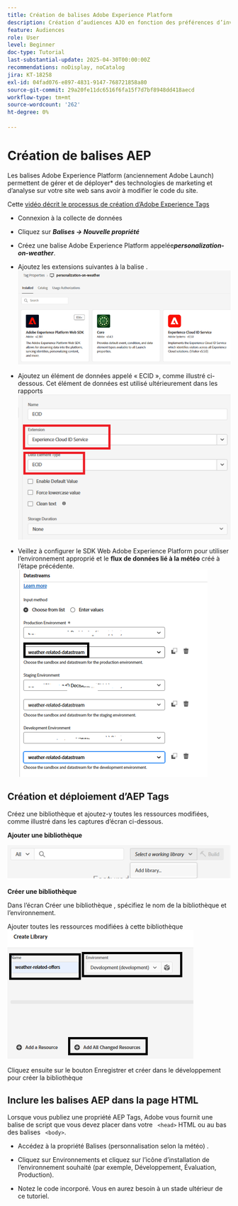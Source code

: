 ```yaml
---
title: Création de balises Adobe Experience Platform
description: Création d’audiences AJO en fonction des préférences d’investissement des utilisateurs (actions, obligations, CD)
feature: Audiences
role: User
level: Beginner
doc-type: Tutorial
last-substantial-update: 2025-04-30T00:00:00Z
recommendations: noDisplay, noCatalog
jira: KT-18258
exl-id: 04fad076-e897-4831-9147-768721858a80
source-git-commit: 29a20fe11dc6516f6fa15f7d7bf8948dd418aecd
workflow-type: tm+mt
source-wordcount: '262'
ht-degree: 0%

---
```


# Création de balises AEP

Les balises Adobe Experience Platform (anciennement Adobe Launch) permettent de gérer et de déployer* des technologies de marketing et d’analyse sur votre site web sans avoir à modifier le code du site.

Cette [ vidéo décrit le processus de création d’Adobe Experience Tags](https://experienceleague.adobe.com/en/playlists/experience-platform-get-started-with-tags)

- Connexion à la collecte de données
- Cliquez sur _&#x200B;**Balises -> Nouvelle propriété**&#x200B;_

- Créez une balise Adobe Experience Platform appelée _&#x200B;**personalization-on-weather**&#x200B;_.

- Ajoutez les extensions suivantes à la balise .
  ![tags-extensions](assets/tags-extensions1.png)
- Ajoutez un élément de données appelé « ECID », comme illustré ci-dessous. Cet élément de données est utilisé ultérieurement dans les rapports
  ![ecid-data-element](assets/ecid-data-element.png)

- Veillez à configurer le SDK Web Adobe Experience Platform pour utiliser l’environnement approprié et le **flux de données lié à la météo** créé à l’étape précédente.
  ![configuration-sdk-web](assets/tags-extensions.png)



## Création et déploiement d’AEP Tags


Créez une bibliothèque et ajoutez-y toutes les ressources modifiées, comme illustré dans les captures d’écran ci-dessous.

**Ajouter une bibliothèque**

![nouvelle-bibliothèque](assets/tag-add-library.png)

**Créer une bibliothèque**

Dans l’écran Créer une bibliothèque , spécifiez le nom de la bibliothèque et l’environnement.

Ajouter toutes les ressources modifiées à cette bibliothèque
![bibliothèque-balises](assets/tag-build-library.png)

Cliquez ensuite sur le bouton Enregistrer et créer dans le développement pour créer la bibliothèque

## Inclure les balises AEP dans la page HTML

Lorsque vous publiez une propriété AEP Tags, Adobe vous fournit une balise de script que vous devez placer dans votre ``` <head>``` HTML ou au bas des balises ``` <body>```.

- Accédez à la propriété Balises (personnalisation selon la météo) .

- Cliquez sur Environnements et cliquez sur l’icône d’installation de l’environnement souhaité (par exemple, Développement, Évaluation, Production).

- Notez le code incorporé. Vous en aurez besoin à un stade ultérieur de ce tutoriel.
